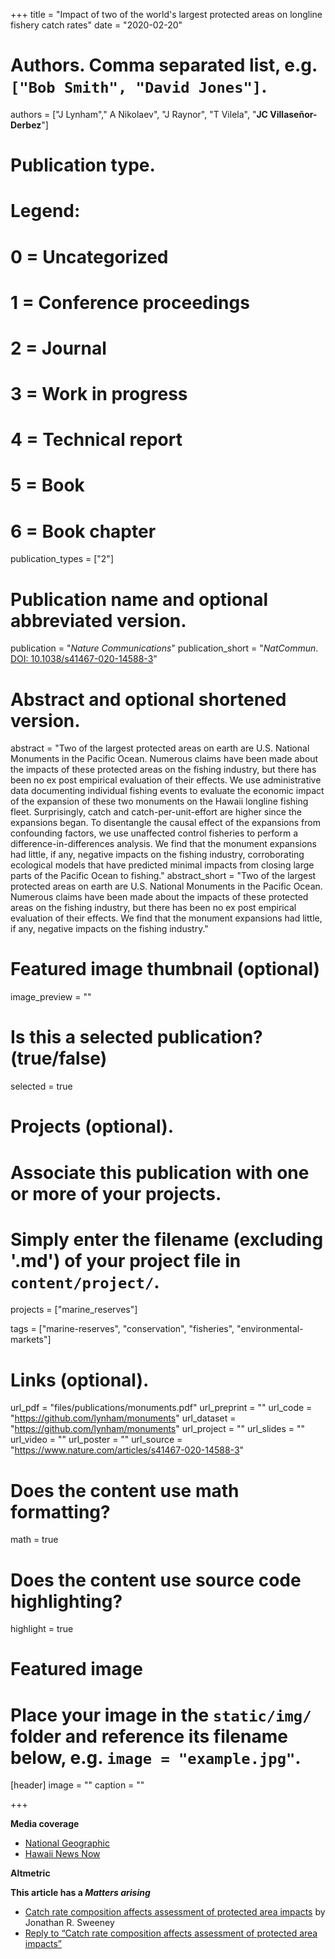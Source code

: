 +++
title = "Impact of two of the world's largest protected areas on longline fishery catch rates"
date = "2020-02-20"

# Authors. Comma separated list, e.g. `["Bob Smith", "David Jones"]`.
authors = ["J Lynham"," A Nikolaev", "J Raynor", "T Vilela",  "**JC Villaseñor-Derbez**"]

# Publication type.
# Legend:
# 0 = Uncategorized
# 1 = Conference proceedings
# 2 = Journal
# 3 = Work in progress
# 4 = Technical report
# 5 = Book
# 6 = Book chapter
publication_types = ["2"]

# Publication name and optional abbreviated version.
publication = "*Nature Communications*"
publication_short = "*NatCommun*. [DOI: 10.1038/s41467-020-14588-3](https://doi.org/10.1038/s41467-020-14588-3)"

# Abstract and optional shortened version.
abstract = "Two of the largest protected areas on earth are U.S. National Monuments in the Pacific Ocean. Numerous claims have been made about the impacts of these protected areas on the fishing industry, but there has been no ex post empirical evaluation of their effects. We use administrative data documenting individual fishing events to evaluate the economic impact of the expansion of these two monuments on the Hawaii longline fishing fleet. Surprisingly, catch and catch-per-unit-effort are higher since the expansions began. To disentangle the causal effect of the expansions from confounding factors, we use unaffected control fisheries to perform a difference-in-differences analysis. We find that the monument expansions had little, if any, negative impacts on the fishing industry, corroborating ecological models that have predicted minimal impacts from closing large parts of the Pacific Ocean to fishing."
abstract_short = "Two of the largest protected areas on earth are U.S. National Monuments in the Pacific Ocean. Numerous claims have been made about the impacts of these protected areas on the fishing industry, but there has been no ex post empirical evaluation of their effects. We find that the monument expansions had little, if any, negative impacts on the fishing industry."

# Featured image thumbnail (optional)
image_preview = ""

# Is this a selected publication? (true/false)
selected = true

# Projects (optional).
#   Associate this publication with one or more of your projects.
#   Simply enter the filename (excluding '.md') of your project file in `content/project/`.
projects = ["marine_reserves"]

tags = ["marine-reserves", "conservation", "fisheries", "environmental-markets"]

# Links (optional).
url_pdf = "files/publications/monuments.pdf"
url_preprint = ""
url_code = "https://github.com/lynham/monuments"
url_dataset = "https://github.com/lynham/monuments"
url_project = ""
url_slides = ""
url_video = ""
url_poster = ""
url_source = "https://www.nature.com/articles/s41467-020-14588-3"

# Does the content use math formatting?
math = true

# Does the content use source code highlighting?
highlight = true

# Featured image
# Place your image in the `static/img/` folder and reference its filename below, e.g. `image = "example.jpg"`.
[header]
image = ""
caption = ""

+++

**Media coverage**

- [National Geographic](https://www.nationalgeographic.com/science/2020/05/fishery-managers-seek-to-open-pacific-monuments-to-fishing/#close)
- [Hawaii News Now](https://www.hawaiinewsnow.com/2020/02/25/study-expansion-pacific-marine-national-monuments-didnt-harm-fishing-industry/)

**Altmetric**

<script type="text/javascript" src="https://d1bxh8uas1mnw7.cloudfront.net/assets/embed.js"></script><div class="altmetric-embed" data-badge-type="donut" data-altmetric-id="76393902"></div>

**This article has a _Matters arising_**

- [Catch rate composition affects assessment of protected area impacts](https://www.nature.com/articles/s41467-021-21607-4) by Jonathan R. Sweeney
- [Reply to “Catch rate composition affects assessment of protected area impacts”](https://www.nature.com/articles/s41467-021-21608-3)

